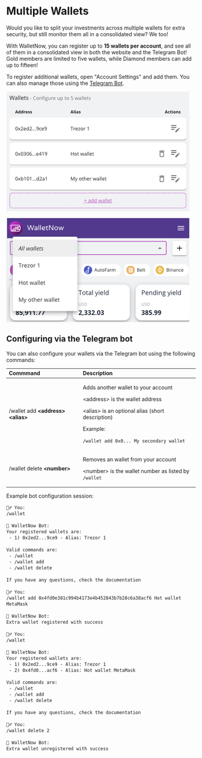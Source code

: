 # Multiple Wallets

Would you like to split your investments across multiple wallets for extra security, but still monitor them all in a consolidated view? We too!

With WalletNow, you can register up to **15 wallets per account**, and see all of them in a consolidated view in both the website and the Telegram Bot! Gold members are limited to five wallets, while Diamond members can add up to fifteen!

To register additional wallets, open "Account Settings" and add them. You can also manage those using the [Telegram Bot](telegram-bot.md).

![Wallets configuration](../.gitbook/assets/image%20%2843%29.png)

![Wallet selection in the main screen](../.gitbook/assets/image%20%2848%29.png)

## Configuring via the Telegram bot

You can also configure your wallets via the Telegram bot using the following commands:

<table>
  <thead>
    <tr>
      <th style="text-align:left">Commmand</th>
      <th style="text-align:left">Description</th>
    </tr>
  </thead>
  <tbody>
    <tr>
      <td style="text-align:left">/wallet add <b>&lt;address&gt;</b>  <b>&lt;alias&gt;</b>
      </td>
      <td style="text-align:left">
        <p>Adds another wallet to your account</p>
        <p>&lt;address&gt; is the wallet address</p>
        <p>&lt;alias&gt; is an optional alias (short description)</p>
        <p></p>
        <p>Example:</p>
        <p><code>/wallet add 0x0... My secondary wallet</code>
        </p>
      </td>
    </tr>
    <tr>
      <td style="text-align:left">/wallet delete <b>&lt;number&gt;</b>
      </td>
      <td style="text-align:left">
        <p>Removes an wallet from your account</p>
        <p>&lt;number&gt; is the wallet number as listed by <code>/wallet</code>
        </p>
      </td>
    </tr>
  </tbody>
</table>

Example bot configuration session:

```text
🙍‍♂️ You:
/wallet

🤖 WalletNow Bot:
Your registered wallets are:
 - 1) 0x2ed2...9ce9 - Alias: Trezor 1

Valid commands are:
 - /wallet
 - /wallet add
 - /wallet delete

If you have any questions, check the documentation

🙍‍♂️ You:
/wallet add 0x4fd0e381c994b4173e4b452843b7b28c6a38acf6 Hot wallet MetaMask

🤖 WalletNow Bot:
Extra wallet registered with success

🙍‍♂️ You:
/wallet

🤖 WalletNow Bot:
Your registered wallets are:
 - 1) 0x2ed2...9ce9 - Alias: Trezor 1
 - 2) 0x4fd0...acf6 - Alias: Hot wallet MetaMask

Valid commands are:
 - /wallet
 - /wallet add
 - /wallet delete

If you have any questions, check the documentation

🙍‍♂️ You:
/wallet delete 2

🤖 WalletNow Bot:
Extra wallet unregistered with success
```

